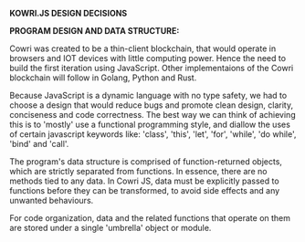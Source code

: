   ****KOWRI.JS DESIGN DECISIONS****



**PROGRAM DESIGN AND DATA STRUCTURE:** 

Cowri was created to be a thin-client blockchain, that would operate in browsers and IOT devices with little computing power. Hence the need to build the first iteration using JavaScript. Other implementaions of the Cowri blockchain will follow in Golang, Python and Rust.

Because JavaScript is a dynamic language with no type safety, we had to choose a design that would reduce bugs and promote clean design, clarity, conciseness and code correctness. The best way we can think of achieving this is to 'mostly' use a functional programming style, and diallow the uses of certain javascript keywords like: 'class', 'this', 'let', 'for', 'while', 'do while', 'bind' and 'call'.

The program's data structure is comprised of function-returned objects, which are strictly separated from functions. In essence, there are no methods tied to any data. In Cowri JS, data must be explicitly passed to functions before they can be transformed, to avoid side effects and any unwanted behaviours.

For code organization, data and the related functions that operate on them are stored under a single 'umbrella' object or module.

